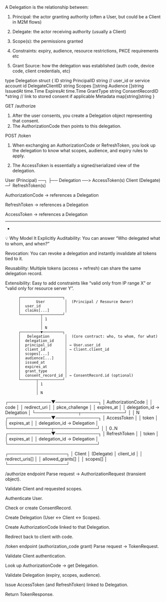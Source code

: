 A Delegation is the relationship between:

1. Principal: the actor granting authority (often a User, but could be a Client in M2M flows)

2. Delegate: the actor receiving authority (usually a Client)

3. Scope(s): the permissions granted

4. Constraints: expiry, audience, resource restrictions, PKCE requirements etc

5. Grant Source: how the delegation was established (auth code, device code, client credentials, etc)

type Delegation struct {
    ID              string
    PrincipalID     string // user_id or service account id
    DelegateClientID string
    Scopes          []string
    Audience        []string
    IssuedAt        time.Time
    ExpiresAt       time.Time
    GrantType       string
    ConsentRecordID *string // link to stored consent if applicable
    Metadata        map[string]string
}


GET /authorize

1. After the user consents, you create a Delegation object representing that consent.
2. The AuthorizationCode then points to this delegation.

POST /token

1. When exchanging an AuthorizationCode or RefreshToken, you look up the delegation to know what scopes, audience, and expiry rules to apply.

2. The AccessToken is essentially a signed/serialized view of the delegation.

User (Principal) ──┐
                   ├── Delegation ──> AccessToken(s)
Client (Delegate) ─┘                  RefreshToken(s)

AuthorizationCode → references a Delegation

RefreshToken → references a Delegation

AccessToken → references a Delegation

---------------------
-
💡 Why Model It Explicitly
Auditability: You can answer “Who delegated what to whom, and when?”

Revocation: You can revoke a delegation and instantly invalidate all tokens tied to it.

Reusability: Multiple tokens (access + refresh) can share the same delegation record.

Extensibility: Easy to add constraints like “valid only from IP range X” or “valid only for resource server Y”.


          ┌───────────────────┐
          │       User         │  (Principal / Resource Owner)
          │  user_id           │
          │  claims[...]       │
          └─────────┬─────────┘
                    │ 1
                    │
                    │ N
          ┌─────────▼─────────┐
          │   Delegation       │  (Core contract: who, to whom, for what)
          │  delegation_id     │
          │  principal_id      │ → User.user_id
          │  client_id         │ → Client.client_id
          │  scopes[...]       │
          │  audience[...]     │
          │  issued_at         │
          │  expires_at        │
          │  grant_type        │
          │  consent_record_id │ → ConsentRecord.id (optional)
          └───────┬───────────┘
                  │ 1
                  │
                  │ N
   ┌──────────────▼──────────────┐
   │ AuthorizationCode           │
   │ code                        │
   │ redirect_uri                 │
   │ pkce_challenge               │
   │ expires_at                   │
   │ delegation_id → Delegation   │
   └──────────────┬──────────────┘
                  │
                  │ N
   ┌──────────────▼──────────────┐
   │ AccessToken                  │
   │ token                        │
   │ expires_at                   │
   │ delegation_id → Delegation   │
   └──────────────┬──────────────┘
                  │
                  │ 0..N
   ┌──────────────▼──────────────┐
   │ RefreshToken                 │
   │ token                        │
   │ expires_at                   │
   │ delegation_id → Delegation   │
   └─────────────────────────────┘

   ┌───────────────────┐
   │      Client        │  (Delegate)
   │  client_id         │
   │  redirect_uris[]   │
   │  allowed_grants[]  │
   │  scopes[]          │
   └───────────────────┘


/authorize endpoint
Parse request → AuthorizationRequest (transient object).

Validate Client and requested scopes.

Authenticate User.

Check or create ConsentRecord.

Create Delegation (User ↔ Client ↔ Scopes).

Create AuthorizationCode linked to that Delegation.

Redirect back to client with code.


/token endpoint (authorization_code grant)
Parse request → TokenRequest.

Validate Client authentication.

Look up AuthorizationCode → get Delegation.

Validate Delegation (expiry, scopes, audience).

Issue AccessToken (and RefreshToken) linked to Delegation.

Return TokenResponse.
